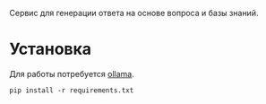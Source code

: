 Сервис для генерации ответа на основе вопроса и базы знаний.

# Установка

Для работы потребуется [ollama](https://ollama.com/).

```
pip install -r requirements.txt
```
